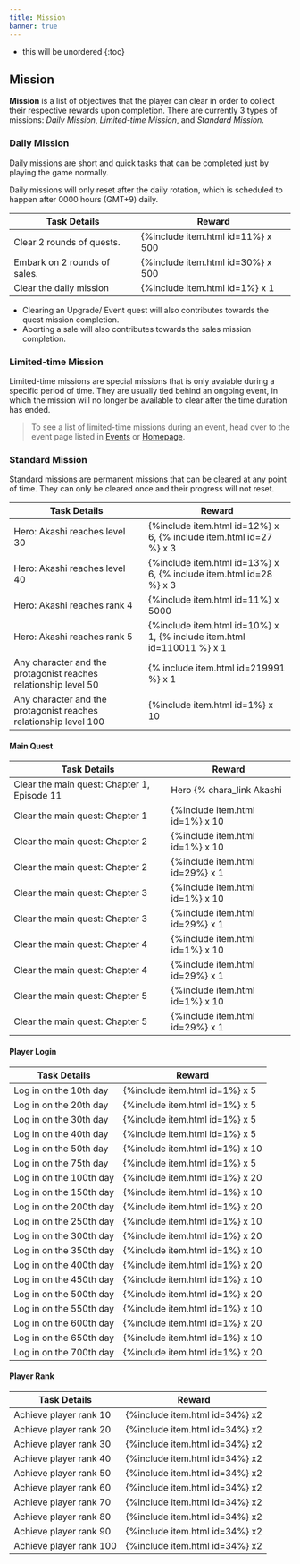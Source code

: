 ```yaml
---
title: Mission
banner: true
---
```


* this will be unordered
{:toc}

## Mission

**Mission** is a list of objectives that the player can clear in order to collect their respective rewards upon completion. There are currently 3 types of missions: *Daily Mission*, *Limited-time Mission*, and *Standard Mission*.

### Daily Mission

Daily missions are short and quick tasks that can be completed just by playing the game normally.

Daily missions will only reset after the daily rotation, which is scheduled to happen after 0000 hours (GMT+9) daily.

|Task Details|Reward|
|-|-|
|Clear 2 rounds of quests.|{%include item.html id=11%} x 500|
|Embark on 2 rounds of sales.|{%include item.html id=30%} x 500|
|Clear the daily mission|{%include item.html id=1%} x 1|

* Clearing an Upgrade/ Event quest will also contributes towards the quest mission completion.
* Aborting a sale will also contributes towards the sales mission completion.

### Limited-time Mission

Limited-time missions are special missions that is only avaiable during a specific period of time. They are usually tied behind an ongoing event, in which the mission will no longer be available to clear after the time duration has ended.

> To see a list of limited-time missions during an event, head over to the event page listed in [Events](/events/) or [Homepage](/).

### Standard Mission

Standard missions are permanent missions that can be cleared at any point of time. They can only be cleared once and their progress will not reset.

|Task Details|Reward|
|-|-|
|Hero: Akashi reaches level 30|{%include item.html id=12%} x 6, {% include item.html id=27 %} x 3|
|Hero: Akashi reaches level 40|{%include item.html id=13%} x 6, {% include item.html id=28 %} x 3|
|Hero: Akashi reaches rank 4|{%include item.html id=11%} x 5000|
|Hero: Akashi reaches rank 5|{%include item.html id=10%} x 1, {% include item.html id=110011 %} x 1|
|Any character and the protagonist reaches relationship level 50|{% include item.html id=219991 %} x 1| 
|Any character and the protagonist reaches relationship level 100|{%include item.html id=1%} x 10|

#### Main Quest

|Task Details|Reward|
|-|-|
|Clear the main quest: Chapter 1, Episode 11| Hero {% chara_link Akashi|h1 %}|
|Clear the main quest: Chapter 1|{%include item.html id=1%} x 10|
|Clear the main quest: Chapter 2|{%include item.html id=1%} x 10|
|Clear the main quest: Chapter 2|{%include item.html id=29%} x 1|
|Clear the main quest: Chapter 3|{%include item.html id=1%} x 10|
|Clear the main quest: Chapter 3|{%include item.html id=29%} x 1|
|Clear the main quest: Chapter 4|{%include item.html id=1%} x 10|
|Clear the main quest: Chapter 4|{%include item.html id=29%} x 1|
|Clear the main quest: Chapter 5|{%include item.html id=1%} x 10|
|Clear the main quest: Chapter 5|{%include item.html id=29%} x 1|

#### Player Login

|Task Details|Reward|
|-|-|
|Log in on the 10th day|{%include item.html id=1%} x 5|
|Log in on the 20th day|{%include item.html id=1%} x 5|
|Log in on the 30th day|{%include item.html id=1%} x 5|
|Log in on the 40th day|{%include item.html id=1%} x 5|
|Log in on the 50th day|{%include item.html id=1%} x 10|
|Log in on the 75th day|{%include item.html id=1%} x 5|
|Log in on the 100th day|{%include item.html id=1%} x 20|
|Log in on the 150th day|{%include item.html id=1%} x 10|
|Log in on the 200th day|{%include item.html id=1%} x 20|
|Log in on the 250th day|{%include item.html id=1%} x 10|
|Log in on the 300th day|{%include item.html id=1%} x 20|
|Log in on the 350th day|{%include item.html id=1%} x 10|
|Log in on the 400th day|{%include item.html id=1%} x 20|
|Log in on the 450th day|{%include item.html id=1%} x 10|
|Log in on the 500th day|{%include item.html id=1%} x 20|
|Log in on the 550th day|{%include item.html id=1%} x 10|
|Log in on the 600th day|{%include item.html id=1%} x 20|
|Log in on the 650th day|{%include item.html id=1%} x 10|
|Log in on the 700th day|{%include item.html id=1%} x 20|

#### Player Rank

|Task Details|Reward|
|-|-|
|Achieve player rank 10|{%include item.html id=34%} x2|
|Achieve player rank 20|{%include item.html id=34%} x2|
|Achieve player rank 30|{%include item.html id=34%} x2|
|Achieve player rank 40|{%include item.html id=34%} x2|
|Achieve player rank 50|{%include item.html id=34%} x2|
|Achieve player rank 60|{%include item.html id=34%} x2|
|Achieve player rank 70|{%include item.html id=34%} x2|
|Achieve player rank 80|{%include item.html id=34%} x2|
|Achieve player rank 90|{%include item.html id=34%} x2|
|Achieve player rank 100|{%include item.html id=34%} x2|

